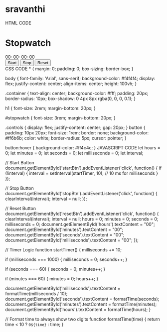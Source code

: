 # sravanthi
HTML CODE
<!DOCTYPE html>
<html lang="en">
<head>
  <meta charset="UTF-8">
  <meta name="viewport" content="width=device-width, initial-scale=1.0">
  <title>Stopwatch</title>
  <link rel="stylesheet" href="styles.css">
</head>
<body>

  <div class="container">
    <h1>Stopwatch</h1>
    <div id="stopwatch">
      <span id="hours">00</span>:
      <span id="minutes">00</span>:
      <span id="seconds">00</span>:
      <span id="milliseconds">00</span>
    </div>
    <div class="controls">
      <button id="startBtn">Start</button>
      <button id="stopBtn">Stop</button>
      <button id="resetBtn">Reset</button>
    </div>
  </div>

  <script src="script.js"></script>
</body>
</html>
CSS CODE
* {
  margin: 0;
  padding: 0;
  box-sizing: border-box;
}

body {
  font-family: 'Arial', sans-serif;
  background-color: #f4f4f4;
  display: flex;
  justify-content: center;
  align-items: center;
  height: 100vh;
}

.container {
  text-align: center;
  background-color: #fff;
  padding: 20px;
  border-radius: 10px;
  box-shadow: 0 4px 8px rgba(0, 0, 0, 0.1);
}

h1 {
  font-size: 2rem;
  margin-bottom: 20px;
}

#stopwatch {
  font-size: 3rem;
  margin-bottom: 20px;
}

.controls {
  display: flex;
  justify-content: center;
  gap: 20px;
}
button {
  padding: 10px 20px;
  font-size: 1rem;
  border: none;
  background-color: #ff6b6b;
  color: white;
  border-radius: 5px;
  cursor: pointer;
}

button:hover {
  background-color: #ff4c4c;
}
JAVASCRIPT CODE
let hours = 0;
let minutes = 0;
let seconds = 0;
let milliseconds = 0;
let interval;

// Start Button
document.getElementById('startBtn').addEventListener('click', function() {
  if (!interval) {
    interval = setInterval(startTimer, 10); // 10 ms for milliseconds
  }
});

// Stop Button
document.getElementById('stopBtn').addEventListener('click', function() {
  clearInterval(interval);
  interval = null;
});

// Reset Button
document.getElementById('resetBtn').addEventListener('click', function() {
  clearInterval(interval);
  interval = null;
  hours = 0;
  minutes = 0;
  seconds = 0;
  milliseconds = 0;
  document.getElementById('hours').textContent = "00";
  document.getElementById('minutes').textContent = "00";
  document.getElementById('seconds').textContent = "00";
  document.getElementById('milliseconds').textContent = "00";
});

// Timer Logic
function startTimer() {
  milliseconds += 10;
  
  if (milliseconds === 1000) {
    milliseconds = 0;
    seconds++;
  }

  if (seconds === 60) {
    seconds = 0;
    minutes++;
  }

  if (minutes === 60) {
    minutes = 0;
    hours++;
  }

  document.getElementById('milliseconds').textContent = formatTime(milliseconds / 10);
  document.getElementById('seconds').textContent = formatTime(seconds);
  document.getElementById('minutes').textContent = formatTime(minutes);
  document.getElementById('hours').textContent = formatTime(hours);
}

// Format time to always show two digits
function formatTime(time) {
  return time < 10 ? `0${time}` : time;
}
